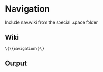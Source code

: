 Navigation
==========

Include nav.wiki from the special .space folder

Wiki
----

```
\{\{navigation\}\}
```

Output
------
